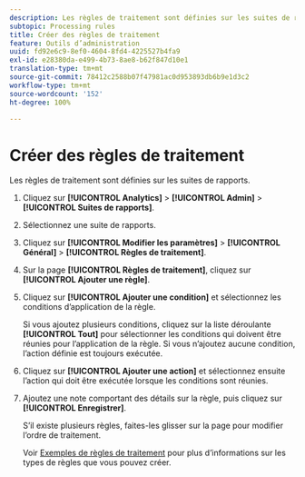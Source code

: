 ```yaml
---
description: Les règles de traitement sont définies sur les suites de rapports.
subtopic: Processing rules
title: Créer des règles de traitement
feature: Outils d’administration
uuid: fd92e6c9-8ef0-4604-8fd4-4225527b4fa9
exl-id: e28380da-e499-4b73-8ae8-b62f847d10e1
translation-type: tm+mt
source-git-commit: 78412c2588b07f47981ac0d953893db6b9e1d3c2
workflow-type: tm+mt
source-wordcount: '152'
ht-degree: 100%

---
```


# Créer des règles de traitement

Les règles de traitement sont définies sur les suites de rapports.

1. Cliquez sur **[!UICONTROL Analytics]** > **[!UICONTROL Admin]** > **[!UICONTROL Suites de rapports]**.
1. Sélectionnez une suite de rapports.
1. Cliquez sur **[!UICONTROL Modifier les paramètres]** > **[!UICONTROL Général]** > **[!UICONTROL Règles de traitement]**.
1. Sur la page **[!UICONTROL Règles de traitement]**, cliquez sur **[!UICONTROL Ajouter une règle]**.
1. Cliquez sur **[!UICONTROL Ajouter une condition]** et sélectionnez les conditions d’application de la règle.

   Si vous ajoutez plusieurs conditions, cliquez sur la liste déroulante **[!UICONTROL Tout]** pour sélectionner les conditions qui doivent être réunies pour l’application de la règle. Si vous n’ajoutez aucune condition, l’action définie est toujours exécutée.

1. Cliquez sur **[!UICONTROL Ajouter une action]** et sélectionnez ensuite l’action qui doit être exécutée lorsque les conditions sont réunies.
1. Ajoutez une note comportant des détails sur la règle, puis cliquez sur **[!UICONTROL Enregistrer]**.

   S’il existe plusieurs règles, faites-les glisser sur la page pour modifier l’ordre de traitement.

   Voir [Exemples de règles de traitement](/help/admin/admin/c-processing-rules/processing-rules-examples/processing-rules-examples.md) pour plus d’informations sur les types de règles que vous pouvez créer.
